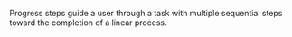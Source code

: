 Progress steps guide a user through a task with multiple sequential steps toward the completion of a linear process.